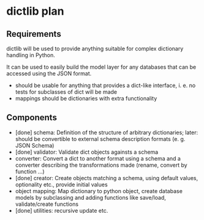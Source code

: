 dictlib plan
============

Requirements
------------
dictlib will be used to provide anything suitable for complex dictionary 
handling in Python.

It can be used to easily build the model layer for any databases that can be
accessed using the JSON format.

 * should be usable for anything that provides a dict-like interface, i. e. 
   no tests for subclasses of dict will be made
 * mappings should be dictionaries with extra functionality

Components
----------
 * [done] schema: Definition of the structure of arbitrary dictionaries; later: should
   be convertible to external schema description formats (e. g. JSON Schema)
 * [done] validator: Validate dict objects againsts a schema
 * converter: Convert a dict to another format using a schema and a converter
   describing the transformations made (rename, convert by function ...)
 * [done] creator: Create objects matching a schema, using default values, optionality
   etc., provide initial values
 * object mapping: Map dictionary to python object, create database models by
   subclassing and adding functions like save/load, validate/create functions
 * [done] utilities: recursive update etc.